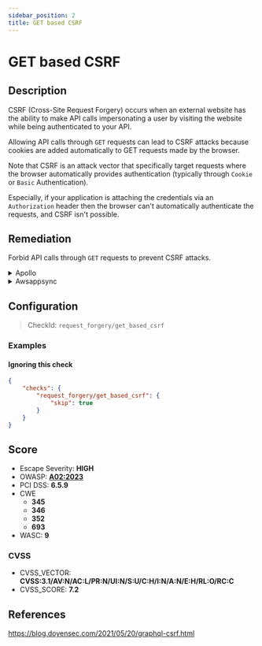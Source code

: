```yaml
---
sidebar_position: 2
title: GET based CSRF
---
```


# GET based CSRF

## Description

CSRF (Cross-Site Request Forgery) occurs when an external website has the ability to make API calls impersonating a user by visiting the website while being authenticated to your API.

Allowing API calls through `GET` requests can lead to CSRF attacks because cookies are added automatically to GET requests made by the browser.

Note that CSRF is an attack vector that specifically target requests where the browser automatically provides authentication (typically through `Cookie` or `Basic` Authentication).

Especially, if your application is attaching the credentials via an `Authorization` header then the browser can't automatically authenticate the requests, and CSRF isn't possible.

## Remediation

Forbid API calls through `GET` requests to prevent CSRF attacks.


<details>
    <summary>Apollo</summary>

Pass `csrfPrevention: true` to `new ApolloServer()`.

Check out the the [CSRF prevention documentation](https://www.apollographql.com/docs/apollo-server/security/cors#preventing-cross-site-request-forgery-csrf) for the best CSRF prevention techniques.


</details>

<details>
    <summary>Awsappsync</summary>

Make sure that your API does not use Cookie-based authentication.

There are many other ways to authenticate a user with AppSync:
- API Keys
- Amazon Cognito User Pools
- OpenID Connect
- AWS Identity and Access Management (IAM)
- AWS Lamba custom authentication

[AppSync: Authorization and Authentication](https://docs.aws.amazon.com/appsync/latest/devguide/security-authz.html)

Whichever method you use, verify that authentication occurs through headers because authentication headers are not automatically added by the targeted user browser (while Cookies are).

To avoid any risk, you can block every `GET` request and allow only `POST` requests, which are immune to this attack, but it comes at a cost. (see AWS pricing for the corresponding services)

* Block GET requests with AWS API Gateway (prefered method):

Put your AppSync API behind an API Gateway.

[API Gateway Documentation](https://docs.aws.amazon.com/apigateway/latest/developerguide/welcome.html)

You can then configure the API Gateway to act as an HTTP Proxy to your AppSync endpoint and configure it to allow only POST requests.

* Block GET requests with AWS Web Application Firewall:

Add the following Web ACL rule in the AWS WAF Console to block every GET request to the API:

```json
{
  "Name": "block-get",
  "Priority": 0,
  "Statement": {
    "ByteMatchStatement": {
      "SearchString": "GET",
      "FieldToMatch": {
        "Method": {}
      },
      "TextTransformations": [
        {
          "Priority": 0,
          "Type": "NONE"
        }
      ],
      "PositionalConstraint": "EXACTLY"
    }
  },
  "Action": {
    "Block": {}
  },
  "VisibilityConfig": {
    "SampledRequestsEnabled": true,
    "CloudWatchMetricsEnabled": true,
    "MetricName": "add-headers"
  }
}
```

You can also configure it manually by using the following field values :

If:
  - Field to match = HTTP method
  - Positional constraint = Exactly matches string
  - Search string = GET

Then:
  - Block

See: [AppSync API with AWS WAF](https://docs.aws.amazon.com/appsync/latest/devguide/WAF-Integration.html).

To learn more on AWS WAF, see: [AWS WAF](https://docs.aws.amazon.com/waf/latest/developerguide/waf-chapter.html).


</details>

## Configuration

> CheckId: `request_forgery/get_based_csrf`


### Examples


#### Ignoring this check

```json
{
    "checks": {
        "request_forgery/get_based_csrf": {
            "skip": true
        }
    }
}
```




## Score

- Escape Severity: **<span className="high-severity">HIGH</span>**
- OWASP: **[A02:2023](https://github.com/OWASP/API-Security/blob/master/2023/en/src/0xa2-broken-authentication.md)**
- PCI DSS: **6.5.9**
- CWE
  - **345**
  - **346**
  - **352**
  - **693**
- WASC: **9**



### CVSS

- CVSS_VECTOR: **CVSS:3.1/AV:N/AC:L/PR:N/UI:N/S:U/C:H/I:N/A:N/E:H/RL:O/RC:C**
- CVSS_SCORE: **7.2**

## References

https://blog.doyensec.com/2021/05/20/graphql-csrf.html
